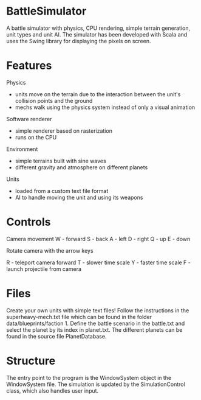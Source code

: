 # BattleSimulator
A battle simulator with physics, CPU rendering, simple terrain generation, unit types and unit AI. The simulator has been developed with Scala and uses the Swing library for displaying the pixels on screen.

# Features
Physics
- units move on the terrain due to the interaction between the unit's collision points and the ground
- mechs walk using the physics system instead of only a visual animation
  
Software renderer
- simple renderer based on rasterization
- runs on the CPU

Environment
- simple terrains built with sine waves
- different gravity and atmosphere on different planets

Units
- loaded from a custom text file format
- AI to handle moving the unit and using its weapons

# Controls
Camera movement
W - forward
S - back
A - left
D - right
Q - up
E - down

Rotate camera with the arrow keys

R - teleport camera forward
T - slower time scale
Y - faster time scale
F - launch projectile from camera

# Files
Create your own units with simple text files! Follow the instructions in the superheavy-mech.txt file which can be found in the folder data/blueprints/faction 1. Define the battle scenario in the battle.txt and select the planet by its index in planet.txt. The different planets can be found in the source file PlanetDatabase.

# Structure
The entry point to the program is the WindowSystem object in the WindowSystem file. The simulation is updated by the SimulationControl class, which also handles user input.
